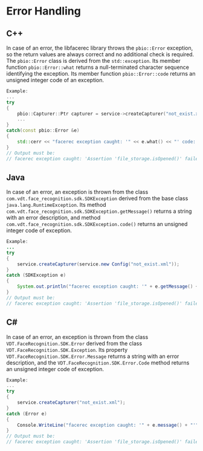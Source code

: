 # Error Handling

## C++

In case of an error, the libfacerec library throws the `pbio::Error` exception, so the return values are always correct and no additional check is required. The `pbio::Error` class is derived from the `std::exception`. Its member function `pbio::Error::what` returns a null-terminated character sequence identifying the exception. Its member function `pbio::Error::code` returns an unsigned integer code of an exception.

```cpp
Example:
...
try
{
    pbio::Capturer::Ptr capturer = service->createCapturer("not_exist.xml");
    ...
}
catch(const pbio::Error &e)
{
    std::cerr << "facerec exception caught: '" << e.what() << "' code: " << std::hex << e.code() << std::endl;
}
// Output must be:
// facerec exception caught: 'Assertion 'file_storage.isOpened()' failed (error creating Capturer: ini file not opened), error code: 0x6b1ae8c5. wrap code: 0x272e96e4.' code: 6b1ae8c5
```

## Java

In case of an error, an exception is thrown from the class `com.vdt.face_recognition.sdk.SDKException` derived from the base class `java.lang.RuntimeException`. Its method `com.vdt.face_recognition.sdk.SDKException.getMessage()` returns a string with an error description, and method `com.vdt.face_recognition.sdk.SDKException.code()` returns an unsigned integer code of exception.

```java
Example:
...
try
{
    service.createCapturer(service.new Config("not_exist.xml"));
}
catch (SDKException e)
{
    System.out.println("facerec exception caught: '" + e.getMessage() + "'");
}
// Output must be:
// facerec exception caught: 'Assertion 'file_storage.isOpened()' failed (error creating Capturer: ini file not opened), error code: 0x6b1ae8c5. wrap code: 0x7c7b4c95.'
```

## C#

In case of an error, an exception is thrown from the class `VDT.FaceRecognition.SDK.Error` derived from the class `VDT.FaceRecognition.SDK.Exception`. Its property `VDT.FaceRecognition.SDK.Error.Message` returns a string with an error description, and the `VDT.FaceRecognition.SDK.Error.Code` method returns an unsigned integer code of exception.

```cs
Example:
...
try
{
    service.createCapturer("not_exist.xml");
}
catch (Error e)
{
    Console.WriteLine("facerec exception caught: '" + e.message() + "'");
}
// Output must be:
// facerec exception caught: 'Assertion 'file_storage.isOpened()' failed (error creating Capturer: ini file not opened), error code: 0x6b1ae8c5. wrap code: 0x7c7b4c95.'
```
